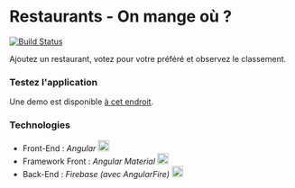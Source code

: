 # Restaurants - On mange où ?
[![Build Status](https://travis-ci.org/logopolop/restaurants.svg?branch=master)](https://travis-ci.org/logopolop/restaurants)

Ajoutez un restaurant, votez pour votre préféré et observez le classement.

### Testez l'application
Une demo est disponible [à cet endroit](https://logopolop.github.io/restaurants/).

### Technologies
* Front-End   : *Angular* <img src="https://angular.io/assets/images/logos/angular/angular.svg" title="Angular" alt="Angular" width="20" height="20">
* Framework Front      : *Angular Material* <img src="https://material.angular.io/assets/img/angular-material-logo.svg" title="Angular Material" alt="Angular Material" width="20" height="20">
* Back-End    : *Firebase (avec AngularFire)* <img src="https://firebase.google.com/downloads/brand-guidelines/SVG/logo-logomark.svg" title="Firebase" alt="Firebase" width="20" height="20">
